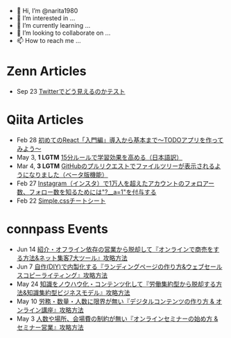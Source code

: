- 👋 Hi, I’m @narita1980
- 👀 I’m interested in ...
- 🌱 I’m currently learning ...
- 💞️ I’m looking to collaborate on ...
- 📫 How to reach me ...

# Zenn Articles

<!-- profile updater begin: zenn -->
- Sep 23 [Twitterでどう見えるのかテスト](https://zenn.dev/narita1980/articles/cbb21f8d7f785752d6ac)
<!-- profile updater end: zenn -->

# Qiita Articles

<!-- profile updater begin: qiita -->
- Feb 28 [初めてのReact「入門編」導入から基本まで〜TODOアプリを作ってみよう〜](https://qiita.com/narita1980/items/49df43425ba2400bd0c2)
- May 3, **1 LGTM** [15分ルールで学習効果を高める（日本語訳）](https://qiita.com/narita1980/items/d0ad5246344fc6e4380f)
- Mar 4, **3 LGTM** [GitHubのプルリクエストでファイルツリーが表示されるようになりました（ベータ版機能）](https://qiita.com/narita1980/items/bee2c5232342a51e0415)
- Feb 27 [Instagram（インスタ）で1万人を超えたアカウントのフォロアー数、フォロー数を知るためには"?__a=1"を付与する](https://qiita.com/narita1980/items/630b7014fa893461b991)
- Feb 22 [Simple.cssチートシート](https://qiita.com/narita1980/items/fd2ccf0e91944aab9fd5)
<!-- profile updater end: qiita -->

# connpass Events

<!-- profile updater begin: connpass -->
- Jun 14 [紹介・オフライン依存の営業から脱却して『オンラインで商売をする方法&ネット集客7大ツール』攻略方法](https://konohaya.connpass.com/event/279088/)
- Jun 7 [自作(DIY)で内製化する『ランディングページの作り方&ウェブセールスコピーライティング』攻略方法](https://konohaya.connpass.com/event/279087/)
- May 24 [知識をノウハウ化・コンテンツ化して『労働集約型から脱却する方法&知識集約型ビジネスモデル』攻略方法](https://konohaya.connpass.com/event/279086/)
- May 10 [労務・数量・人数に限界が無い『デジタルコンテンツの作り方 & オンライン講座』攻略方法](https://konohaya.connpass.com/event/279085/)
- May 3 [人数や場所、会場費の制約が無い『オンラインセミナーの始め方 & セミナー営業』攻略方法](https://konohaya.connpass.com/event/279084/)
<!-- profile updater end: connpass -->

<!---
narita1980/narita1980 is a ✨ special ✨ repository because its `README.md` (this file) appears on your GitHub profile.
You can click the Preview link to take a look at your changes.
--->

